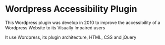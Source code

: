 Wordpress Accessibility Plugin
==============================

This Wordpress plugin was develop in 2010 to improve the accessibility of a Wordpress Website to its Visually Impaired users

It use Wordpress, its plugin architecture, HTML, CSS and jQuery
